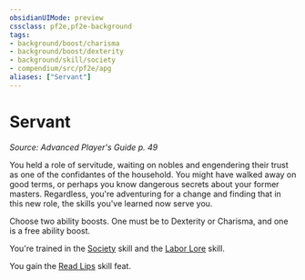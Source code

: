 ```yaml
---
obsidianUIMode: preview
cssclass: pf2e,pf2e-background
tags:
- background/boost/charisma
- background/boost/dexterity
- background/skill/society
- compendium/src/pf2e/apg
aliases: ["Servant"]
---
```

# Servant
*Source: Advanced Player's Guide p. 49*  

You held a role of servitude, waiting on nobles and engendering their trust as one of the confidantes of the household. You might have walked away on good terms, or perhaps you know dangerous secrets about your former masters. Regardless, you're adventuring for a change and finding that in this new role, the skills you've learned now serve you.

Choose two ability boosts. One must be to Dexterity or Charisma, and one is a free ability boost.

You're trained in the [Society](skills.md#Society) skill and the [Labor Lore](skills.md#Lore) skill.

You gain the [Read Lips](read-lips.md) skill feat.